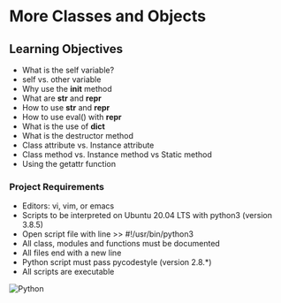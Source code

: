 # More Classes and Objects

## Learning Objectives
* What is the self variable?
* self vs. other variable
* Why use the __init__ method
* What are __str__ and __repr__
* How to use __str__ and __repr__
* How to use eval() with __repr__
* What is the use of __dict__
* What is the destructor method
* Class attribute vs. Instance attribute
* Class method vs. Instance method vs Static method
* Using the getattr function

### Project Requirements
* Editors: vi, vim, or emacs
* Scripts to be interpreted on Ubuntu 20.04 LTS with python3 (version 3.8.5)
* Open script file with line >> #!/usr/bin/python3
* All class, modules and functions must be documented
* All files end with a new line
* Python script must pass pycodestyle (version 2.8.*)
* All scripts are executable

![Python](https://img.shields.io/badge/python-3670A0?style=for-the-badge&logo=python&logoColor=ffdd54)
